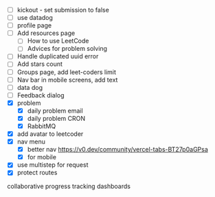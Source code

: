 - [ ] kickout - set submission to false
- [ ] use datadog
- [ ] profile page
- [ ] Add resources page
  - [ ] How to use LeetCode
  - [ ] Advices for problem solving
- [ ] Handle duplicated uuid error
- [ ] Add stars count
- [ ] Groups page, add leet-coders limit
- [ ] Nav bar in mobile screens, add text
- [ ] data dog
- [ ] Feedback dialog
- [x] problem
  - [x] daily problem email
  - [x] daily problem CRON
  - [x] RabbitMQ
- [x] add avatar to leetcoder
- [x] nav menu
  - [x] better nav https://v0.dev/community/vercel-tabs-BT27p0aGPsa
  - [x] for mobile
- [x] use multistep for request
- [x] protect routes

collaborative progress tracking dashboards
